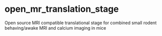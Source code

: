 # open_mr_translation_stage
Open source MRI compatible translational stage for combined small rodent behaving/awake MRI and calcium imaging in mice
